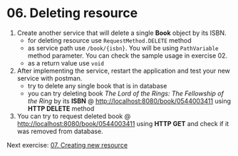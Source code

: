 # 06. Deleting resource

1. Create another service that will delete a single **Book** object by its ISBN.
	- for deleting resource use `RequestMethod.DELETE` method
	- as service path use `/book/{isbn}`. You will be using `PathVariable` method parameter. You can check the sample usage in exercise 02.
	- as a return value use `void`
2. After implementing the service, restart the application and test your new service with postman.
	- try to delete any single book that is in database
	- you can try deleting book *The Lord of the Rings: The Fellowship of the Ring* by its **ISBN** @ [http://localhost:8080/book/0544003411](http://localhost:8080/book/0544003411) using **HTTP DELETE** method
3. You can try to request deleted book @ [http://localhost:8080/book/0544003411](http://localhost:8080/book/0544003411) using **HTTP GET** and check if it was removed from database.

Next exercise: [07. Creating new resource](https://github.com/jurajtoth/fei-rest/tree/master/07.%20Creating%20new%20resource)

